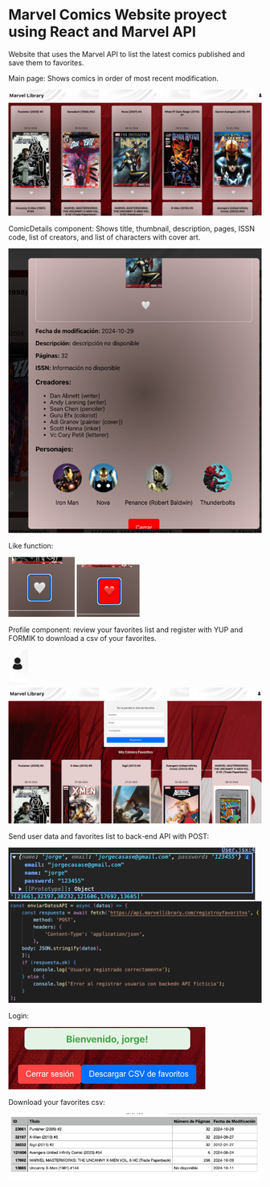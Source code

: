 # Marvel Comics Website proyect using React and Marvel API

Website that uses the Marvel API to list the latest comics published and save them to favorites.

Main page: Shows comics in order of most recent modification.

<img src="https://github.com/jorgecasase/marvel-API-comic-web-react/blob/main/images/1.png"/>

ComicDetails component: Shows title, thumbnail, description, pages, ISSN code, list of creators, and list of characters with cover art.

<img src="https://github.com/jorgecasase/marvel-API-comic-web-react/blob/main/images/2.png"/>

Like function:

<img src="https://github.com/jorgecasase/marvel-API-comic-web-react/blob/main/images/3.png"/>
<img src="https://github.com/jorgecasase/marvel-API-comic-web-react/blob/main/images/4.png"/>

Profile component: review your favorites list and register with YUP and FORMIK to download a csv of your favorites.

<img src="https://github.com/jorgecasase/marvel-API-comic-web-react/blob/main/images/5.png"/>
<img src="https://github.com/jorgecasase/marvel-API-comic-web-react/blob/main/images/6.png"/>

Send user data and favorites list to back-end API with POST:

<img src="https://github.com/jorgecasase/marvel-API-comic-web-react/blob/main/images/7.png"/>
<img src="https://github.com/jorgecasase/marvel-API-comic-web-react/blob/main/images/8.png"/>

Login:

<img src="https://github.com/jorgecasase/marvel-API-comic-web-react/blob/main/images/9.png"/>

Download your favorites csv:

<img src="https://github.com/jorgecasase/marvel-API-comic-web-react/blob/main/images/10.png"/>
